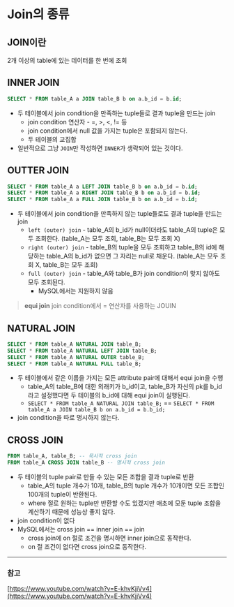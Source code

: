 # Join의 종류
## JOIN이란

2개 이상의 table에 있는 데이터를 한 번에 조회

## INNER JOIN

```sql
SELECT * FROM table_A a JOIN table_B b on a.b_id = b.id;
```

- 두 테이블에서 join condition을 만족하는 tuple들로 결과 tuple을 만드는 join
    - join condition 연산자 - =, >, <, != 등
    - join condition에서 null 값을 가지는 tuple은 포함되지 않는다.
    - 두 테이블의 교집합
- 일반적으로 그냥 `JOIN`만 작성하면 `INNER`가 생략되어 있는 것이다.

## OUTTER JOIN

```sql
SELECT * FROM table_A a LEFT JOIN table_B b on a.b_id = b.id;
SELECT * FROM table_A a RIGHT JOIN table_B b on a.b_id = b.id;
SELECT * FROM table_A a FULL JOIN table_B b on a.b_id = b.id;
```

- 두 테이블에서 join condition을 만족하지 않는 tuple들로도 결과 tuple을 만드는 join
    - `left (outer) join` - table_A의 b_id가 null이더라도 table_A의 tuple은 모두 조회한다. (table_A는 모두 조회, table_B는 모두 조회 X)
    - `right (outer) join` - table_B의 tuple을 모두 조회하고 table_B의 id에 해당하는 table_A의 b_id가 없으면 그 자리는 null로 채운다. (table_A는 모두 조회 X, table_B는 모두 조회)
    - `full (outer) join` - table_A와 table_B가 join condition이 맞지 않아도 모두 조회된다.
        - MySQL에서는 지원하지 않음

> **equi join**
join condition에서 = 연산자를 사용하는 JOUIN
>

## NATURAL JOIN

```sql
SELECT * FROM table_A NATURAL JOIN table_B;
SELECT * FROM table_A NATURAL LEFT JOIN table_B;
SELECT * FROM table_A NATURAL OUTER table_B;
SELECT * FROM table_A NATURAL FULL table_B;
```

- 두 테이블에서 같은 이름을 가지는 모든 attribute pair에 대해서 equi join을 수행
    - table_A의 table_B에 대한 외래키가 b_id이고, table_B가 자신의 pk를 b_id라고 설정했다면 두 테이블의 b_id에 대해 equi join이 실행된다.
    - `SELECT * FROM table_A NATURAL JOIN table_B;` == `SELECT * FROM table_A a JOIN table_B b on a.b_id = b.b_id;`
- join condition을 따로 명시하지 않는다.

## CROSS JOIN

```sql
FROM table_A, table_B; -- 묵시적 cross join
FROM table_A CROSS JOIN table_B -- 명시적 cross join
```

- 두 테이블의 tuple pair로 만들 수 있는 모든 조합을 결과 tuple로 반환
    - table_A의 tuple 개수가 10개, table_B의 tuple 개수가 10개이면 모든 조합인 100개의 tuple이 반환된다.
    - where 절로 원하는 tuple만 반환할 수도 있겠지만 애초에 모둔 tuple 조합을 계산하기 때문에 성능상 좋지 않다.
- join condition이 없다
- MySQL에서는 cross join == inner join == join
    - cross join에 on 절로 조건을 명시하면 inner join으로 동작한다.
    - on 절 조건이 없다면 cross join으로 동작한다.

---

### 참고

[https://www.youtube.com/watch?v=E-khvKjjVv4](https://www.youtube.com/watch?v=E-khvKjjVv4)
